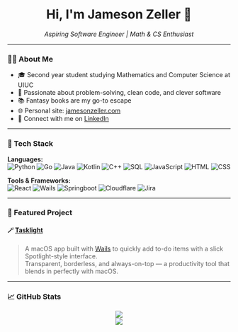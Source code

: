 <!-- README.md for imjamesonzeller -->

<p align="center">
  <!-- <img src="./A_clean,_modern_banner_for_a_GitHub_profile_README.png" alt="Jameson Zeller Banner" /> -->
</p>

<h1 align="center">Hi, I'm Jameson Zeller 👋</h1>

<p align="center">
  <em>Aspiring Software Engineer | Math & CS Enthusiast</em>
</p>

---

### 👨‍💻 About Me

- 🎓 Second year student studying Mathematics and Computer Science at UIUC
- 🧠 Passionate about problem-solving, clean code, and clever software  
- 📚 Fantasy books are my go-to escape  
- 🌐 Personal site: [jamesonzeller.com](https://jamesonzeller.com)  
- 💼 Connect with me on [LinkedIn](https://www.linkedin.com/in/jameson-zeller)

---

### 🔧 Tech Stack

**Languages:**  
![Python](https://img.shields.io/badge/-Python-blue?logo=python&logoColor=white)
![Go](https://img.shields.io/badge/-Go-00ADD8?logo=go&logoColor=white)
![Java](https://img.shields.io/badge/Java-%23ED8B00.svg?logo=openjdk&logoColor=white)
![Kotlin](https://img.shields.io/badge/-Kotlin-7F52FF?logo=kotlin&logoColor=white)
![C++](https://img.shields.io/badge/-C++-00599C?logo=c%2B%2B&logoColor=white)
![SQL](https://img.shields.io/badge/-SQL-4479A1?logo=mysql&logoColor=white)
![JavaScript](https://img.shields.io/badge/-JavaScript-F7DF1E?logo=javascript&logoColor=black)
![HTML](https://img.shields.io/badge/-HTML5-E34F26?logo=html5&logoColor=white)
![CSS](https://img.shields.io/badge/-CSS3-1572B6?logo=css3&logoColor=white)

**Tools & Frameworks:**  
![React](https://img.shields.io/badge/-React-61DAFB?logo=react&logoColor=black)
![Wails](https://img.shields.io/badge/-Wails-2B2B2B?logo=go&logoColor=white)
![Springboot](https://img.shields.io/badge/SpringBoot-6DB33F?style=flat-square&logo=Spring&logoColor=white)
![Cloudflare](https://img.shields.io/badge/Cloudflare-F38020?logo=Cloudflare&logoColor=white)
![Jira](https://img.shields.io/badge/Jira-0052CC?logo=jira&logoColor=fff)

---

### 🌟 Featured Project

#### 🪄 [Tasklight](https://github.com/imjamesonzeller/tasklight-v3)
> A macOS app built with [Wails](https://wails.io) to quickly add to-do items with a slick Spotlight-style interface.  
> Transparent, borderless, and always-on-top — a productivity tool that blends in perfectly with macOS.

<p align="center">
  <!-- <img src="https://github.com/imjamesonzeller/tasklight/raw/main/demo.gif" alt="Tasklight Demo" width="600"/> -->
</p>

---

### 📈 GitHub Stats

<p align="center">
  <img src="https://github-readme-stats.vercel.app/api?username=imjamesonzeller&show_icons=true&theme=tokyonight" />
  <br/>
  <img src="https://github-readme-stats.vercel.app/api/top-langs/?username=imjamesonzeller&layout=compact&theme=tokyonight" />
</p>
